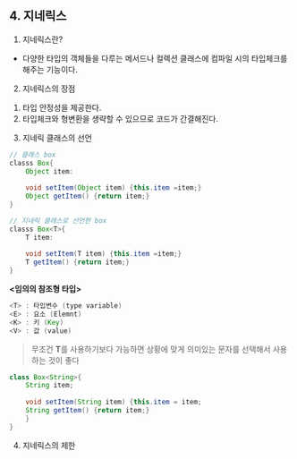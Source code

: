 ## 4. 지네릭스

1) 지네릭스란?

- 다양한 타입의 객체들을 다루는 메서드나 컬렉션 클래스에 컴파일 시의 타입체크를 해주는 기능이다.

2) 지네릭스의 장점

1. 타입 안정성을 제공한다.
2. 타입체크와 형변환을 생략할 수 있으므로 코드가 간결해진다.

3) 지네릭 클래스의 선언

```java
// 클래스 box
classs Box{
	Object item:
	
	void setItem(Object item) {this.item =item;}
	Object getItem() {return item;}
}

// 지네릭 클래스로 선언한 box
classs Box<T>{
	T item:
	
	void setItem(T item) {this.item =item;}
	T getItem() {return item;}
}
```

**<임의의 참조형 타입>**

```java
<T> : 타입변수 (type variable)
<E> : 요소 (Elemnt)
<K> : 키 (Key)
<V> : 값 (value)
```

> 무조건 **T**를 사용하기보다 가능하면 상황에 맞게 의미있는 문자를 선택해서 사용하는 것이 좋다
> 

```java
class Box<String>{
	String item;
	
	void setItem(String item) {this.item = item;
	String getItem() {return item;}
    }
}
```

4) 지네릭스의 제한